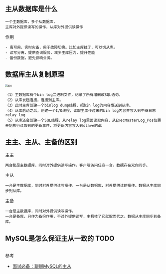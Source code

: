 ## 主从数据库是什么

```
一个主数据库，多个从数据库，
主库对外提供读写的操作，从库对外提供读操作
```

作用

```
- 高可用，实时灾备，用于故障切换。比如主库挂了，可以切从库。
- 读写分离，提供查询服务，减少主库压力，提升性能
- 备份数据，避免影响业务。
```

## 数据库主从复制原理

<img src="https://cdn.jsdelivr.net/gh/iamk123/typora@main/uPic/2023/08/19/10523216924135521692413552454OwckKr-640-20230819105232325.png" alt="图片" style="zoom:50%;" />

```
（1）主数据库有个bin log二进制文件，纪录了所有增删改SQL语句。
（2）从库发起连接，连接到主库。
（3）此时主库创建一个binlog dump线程，把bin log的内容发送到从库。
（4）从库启动之后，创建一个I/O线程，读取主库传过来的bin log内容并写入到中继日志relay log
（5）从库还会创建一个SQL线程，从relay log里面读取内容，从ExecMasterLog_Pos位置开始执行读取到的更新事件，将更新内容写入到slave的db
```

## 主主、主从、主备的区别

主主

```
两台都是主数据库，同时对外提供读写操作。客户端访问任意一台。数据存在双向同步。
```

主从

```
一台是主数据库，同时对外提供读写操作。一台是从数据库，对外提供读的操作。数据从主库同步到从库。
```

主备

```
一台是主数据库，同时对外提供读写操作。
一台是备库，只作为备份作用，不对外提供读写，主机挂了它就取而代之。数据从主库同步到备库。
```



## MySQL是怎么保证主从一致的 TODO

```

```

参考

-   [面试必备：聊聊MySQL的主从](https://mp.weixin.qq.com/s?__biz=Mzg3NzU5NTIwNg==&mid=2247497982&idx=1&sn=bb589329cceb5462fc41f66ec63dbf56&chksm=cf2227d7f855aec16dd4d3b3425c0401850eeaf2c9cdc82e82722d38a00c24ee9ccfa3353774&token=2044040586&lang=zh_CN#rd)